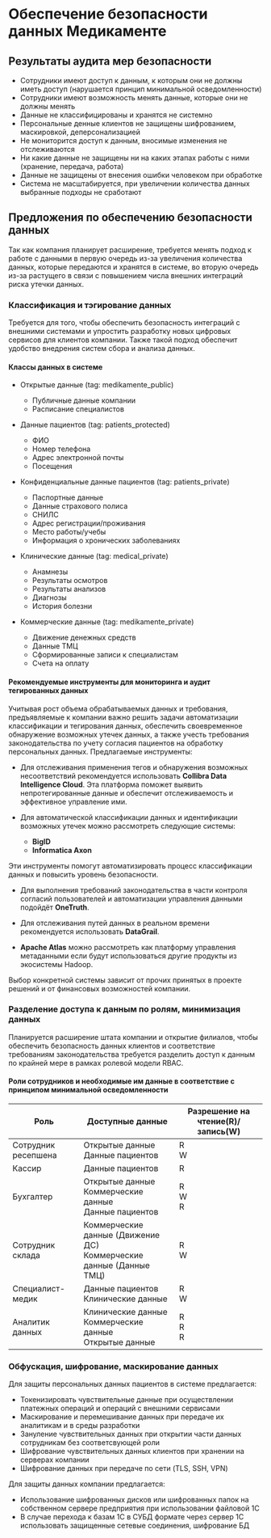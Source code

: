 # Обеспечение безопасности данных Медикаменте

## Результаты аудита мер безопасности

- Сотрудники имеют доступ к данным, к которым они не должны иметь доступ (нарушается принцип минимальной осведомленности)
- Сотрудники имеют возможность менять данные, которые они не должны менять
- Данные не классифицированы и хранятся не системно
- Персональные денные клиентов не защищены шифрованием, маскировкой, деперсонализацией
- Не мониторится доступ к данным, вносимые изменения не отслеживаются
- Ни какие данные не защищены ни на каких этапах работы с ними (хранение, передача, работа)
- Данные не защищены от внесения ошибки человеком при обработке
- Система не масштабируется, при увеличении количества данных выбранные подходы не сработают

## Предложения по обеспечению безопасности данных

Так как компания планирует расширение, требуется менять подход к работе с данными в первую очередь из-за увеличения количества данных, которые передаются и хранятся в системе, во вторую очередь из-за растущего в связи с повышением числа внешних интеграций риска утечки данных.

### Классификация и тэгирование данных

Требуется для того, чтобы обеспечить безопасность интеграций с внешними системами и упростить разработку новых цифровых сервисов для клиентов компании. Также такой подход обеспечит удобство внедрения систем сбора и анализа данных.

#### Классы данных в системе 

- Открытые данные (tag: medikamente_public)
  - Публичные данные компании
  - Расписание специалистов

- Данные пациентов (tag: patients_protected)
  - ФИО 
  - Номер телефона 
  - Адрес электронной почты
  - Посещения

- Конфиденциальные данные пациентов (tag: patients_private)
  - Паспортные данные
  - Данные страхового полиса
  - СНИЛС
  - Адрес регистрации/проживания
  - Место работы/учебы
  - Информация о хронических заболеваниях

- Клинические данные (tag: medical_private)
  - Анамнезы
  - Результаты осмотров
  - Результаты анализов
  - Диагнозы
  - История болезни

- Коммерческие данные (tag: medikamente_private)
  - Движение денежных средств
  - Данные ТМЦ
  - Сформированные записи к специалистам
  - Счета на оплату

#### Рекомендуемые инструменты для мониторинга и аудит тегированных данных

Учитывая рост объема обрабатываемых данных и требования, предъявляемые к компании важно решить задачи автоматизации классификации и тегирования данных, обеспечить своевременное обнаружение возможных утечек данных, а также учесть требования законодательства по учету согласия пациентов на обработку персональных данных. Предлагаемые инструменты:

- Для отслеживания применения тегов и обнаружения возможных несоответствий рекомендуется использовать **Collibra Data Intelligence Cloud**. Эта платформа поможет выявить непротегированные данные и обеспечит отслеживаемость и эффективное управление ими.

- Для автоматической классификации данных и идентификации возможных утечек можно рассмотреть следующие системы:
  - **BigID**
  - **Informatica Axon**

Эти инструменты помогут автоматизировать процесс классификации данных и повысить уровень безопасности.

- Для выполнения требований законодательства в части контроля согласий пользователей и автоматизации управления данными подойдёт **OneTruth**.

- Для отслеживания путей данных в реальном времени рекомендуется использовать **DataGrail**.

- **Apache Atlas** можно рассмотреть как платформу управления метаданными если будут использоваться другие продукты из экосистемы Hadoop.

Выбор конкретной системы зависит от прочих принятых в проекте решений и от финансовых возможностей компании.

### Разделение доступа к данным по ролям, минимизация данных

Планируется расширение штата компании и открытие филиалов, чтобы обеспечить безопасность данных клиентов и соответствие требованиям законодательства требуется разделить доступ к данным по крайней мере в рамках ролевой модели RBAC.

#### Роли сотрудников и необходимые им данные в соответствие с принципом минимальной осведомленности

| Роль | Доступные данные | Разрешение на чтение(R)/запись(W) |
| - | - | - |
| Сотрудник ресепшена | Открытые данные<br> Данные пациентов | R<br> W |
| Кассир | Данные пациентов  | R |
| Бухгалтер | Открытые данные<br> Коммерческие данные<br> Данные пациентов | R<br> W<br> R |
| Сотрудник склада | Коммерческие данные (Движение ДС)<br> Коммерческие данные (Данные ТМЦ) | R<br> W |
| Специалист-медик | Данные пациентов<br> Клинические данные | R<br> W |
| Аналитик данных | Клинические данные<br> Коммерческие данные<br> Открытые данные | R<br> R<br> R |

### Обфускация, шифрование, маскирование данных

Для защиты персональных данных пациентов в системе предлагается:

- Токенизировать чувствительные данные при осуществлении платежных операций и операций с внешними сервисами
- Маскирование и перемешивание данных при передаче их аналитикам и в среды разработки
- Зануление чувствительных данных при открытии части данных сотрудникам без соответсвующей роли
- Шифрование чувствительных данных клиентов при хранении на серверах компании
- Шифрование данных при передаче по сети (TLS, SSH, VPN)

Для защиты данных компании предлагается:

- Использование шифрованных дисков или шифрованных папок на собственном сервере предприятия при использовании файловой 1С
- В случае перехода к базам 1С в СУБД формате через сервер 1С использовать защищенные сетевые соединения, шифрование БД

